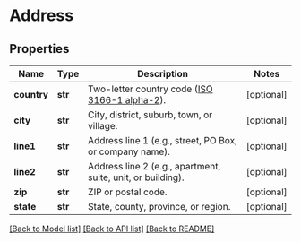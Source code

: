 # Address

## Properties
Name | Type | Description | Notes
------------ | ------------- | ------------- | -------------
**country** | **str** | Two-letter country code ([ISO 3166-1 alpha-2](https://en.wikipedia.org/wiki/ISO_3166-1_alpha-2)). | [optional] 
**city** | **str** | City, district, suburb, town, or village. | [optional] 
**line1** | **str** | Address line 1 (e.g., street, PO Box, or company name). | [optional] 
**line2** | **str** | Address line 2 (e.g., apartment, suite, unit, or building). | [optional] 
**zip** | **str** | ZIP or postal code. | [optional] 
**state** | **str** | State, county, province, or region. | [optional] 

[[Back to Model list]](../README.md#documentation-for-models) [[Back to API list]](../README.md#documentation-for-api-endpoints) [[Back to README]](../README.md)


